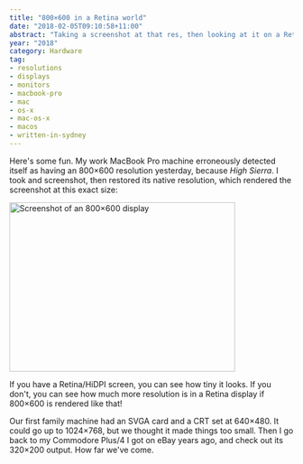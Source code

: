 ```yaml
---
title: "800×600 in a Retina world"
date: "2018-02-05T09:10:58+11:00"
abstract: "Taking a screenshot at that res, then looking at it on a Retina screen."
year: "2018"
category: Hardware
tag:
- resolutions
- displays
- monitors
- macbook-pro
- mac
- os-x
- mac-os-x
- macos
- written-in-sydney
---
```

Here's some fun. My work MacBook Pro machine erroneously detected itself as having an 800×600 resolution yesterday, because *High Sierra*. I took and screenshot, then restored its native resolution, which rendered the screenshot at this exact size:

<p><img src="https://rubenerd.com/files/2018/whoa-800x600.png" alt="Screenshot of an 800×600 display" style="width:400px; height:300px;" /></p>

If you have a Retina/HiDPI screen, you can see how tiny it looks. If you don't, you can see how much more resolution is in a Retina display if 800×600 is rendered like that!

Our first family machine had an SVGA card and a CRT set at 640×480. It could go up to 1024×768, but we thought it made things too small. Then I go back to my Commodore Plus/4 I got on eBay years ago, and check out its 320×200 output. How far we've come.

